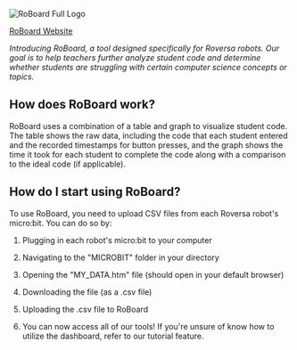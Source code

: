 ![RoBoard Full Logo](https://github.com/user-attachments/assets/b5ff8de5-73a0-4baa-8de3-43856918d65b)

[RoBoard Website](https://aranjothi.github.io/RoBoard/)

<i>Introducing RoBoard, a tool designed specifically for Roversa robots. Our goal is to help teachers further analyze student code and determine whether students are struggling with certain computer science concepts or topics.</i>

<h2>How does RoBoard work?</h2>

RoBoard uses a combination of a table and graph to visualize student code. The table shows the raw data, including the code that each student entered and the recorded timestamps for button presses, and the graph shows the time it took for each student to complete the code along with a comparison to the ideal code (if applicable).

<h2>How do I start using RoBoard?</h2>

To use RoBoard, you need to upload CSV files from each Roversa robot's micro:bit. You can do so by:

1. Plugging in each robot's micro:bit to your computer

2. Navigating to the "MICROBIT" folder in your directory

3. Opening the "MY_DATA.htm" file (should open in your default browser)

4. Downloading the file (as a .csv file)

5. Uploading the .csv file to RoBoard

6. You can now access all of our tools! If you're unsure of know how to utilize the dashboard, refer to our tutorial feature.
